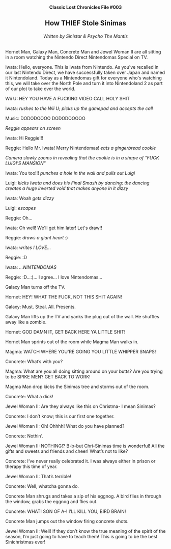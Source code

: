 <div class="hhhh"><center>
<h4>Classic Lost Chronicles File #003</h4>
<h2>How THIEF Stole Sinimas</h2>
<h6>Written by Sinistar & Psycho The Mantis</h6>
</center></div>

Hornet Man, Galaxy Man, Concrete Man and Jewel Woman II are all sitting in a room watching the Nintendo Direct Nintendomas Special on TV.

Iwata: Hello, everyone. This is Iwata from Nintendo. As you've recalled in our last Nintendo Direct, we have successfully taken over Japan and named it Nintendoland. Today as a Nintendomas gift for everyone who's watching this, we will take over the North Pole and turn it into Nintendoland 2 as part of our plot to take over the world.

Wii U: HEY YOU HAVE A FUCKING VIDEO CALL HOLY SHIT

Iwata: *rushes to the Wii U; picks up the gamepad and accepts the call*

Music: DODODOOOO DODODOOOOO

*Reggie appears on screen*

Iwata: Hi Reggie!!!

Reggie: Hello Mr. Iwata! Merry Nintendomas! *eats a gingerbread cookie*

*Camera slowly zooms in revealing that the cookie is in a shape of "FUCK LUIGI'S MANSION"*

Iwata: You too!!! *punches a hole in the wall and pulls out Luigi*

Luigi: *kicks Iwata and does his Final Smash by dancing; the dancing creates a huge inverted void that makes anyone in it dizzy*

Iwata: Woah *gets dizzy*

Luigi: *escapes*

Reggie: Oh...

Iwata: Oh well! We'll get him later! Let's draw!!

Reggie: *draws a giant heart* :)

Iwata: *writes I LOVE...*

Reggie: :D

Iwata: *...NINTENDOMAS*

Reggie: :D...:)... I agree... I love Nintendomas...

Galaxy Man turns off the TV.

Hornet: HEY! WHAT THE FUCK, NOT THIS SHIT AGAIN!

Galaxy: Must. Steal. All. Presents.

Galaxy Man lifts up the TV and yanks the plug out of the wall. He shuffles away like a zombie.

Hornet: GOD DAMN IT, GET BACK HERE YA LITTLE SHIT!

Hornet Man sprints out of the room while Magma Man walks in.

Magma: WATCH WHERE YOU’RE GOING YOU LITTLE WHIPPER SNAPS!

Concrete: What’s with you?

Magma: What are you all doing sitting around on your butts? Are you trying to be SPIKE MEN? GET BACK TO WORK!

Magma Man drop kicks the Sinimas tree and storms out of the room.

Concrete: What a dick!

Jewel Woman II: Are they always like this on Christma- I mean Sinimas?

Concrete: I don’t know; this is our first one together.

Jewel Woman II: Oh! Ohhhh! What do you have planned?

Concrete: Nothin'.

Jewel Woman II: NOTHING!? B-b-but Chri-Sinimas time is wonderful! All the gifts and sweets and friends and cheer! What’s not to like?

Concrete: I’ve never really celebrated it. I was always either in prison or therapy this time of year.

Jewel Woman II: That’s terrible!

Concrete: Well, whatcha gonna do.

Concrete Man shrugs and takes a sip of his eggnog. A bird flies in through the window, grabs the eggnog and flies out.

Concrete: WHAT! SON OF A-! I’LL KILL YOU, BIRD BRAIN!

Concrete Man jumps out the window firing concrete shots.

Jewel Woman II: Well! If they don’t know the true meaning of the spirit of the season, I’m just going to have to teach them! This is going to be the best Sinichristmas ever!

<script src="assets/js/replacediv.js"></script>
<script src="assets/js/mugshots.js"></script>

